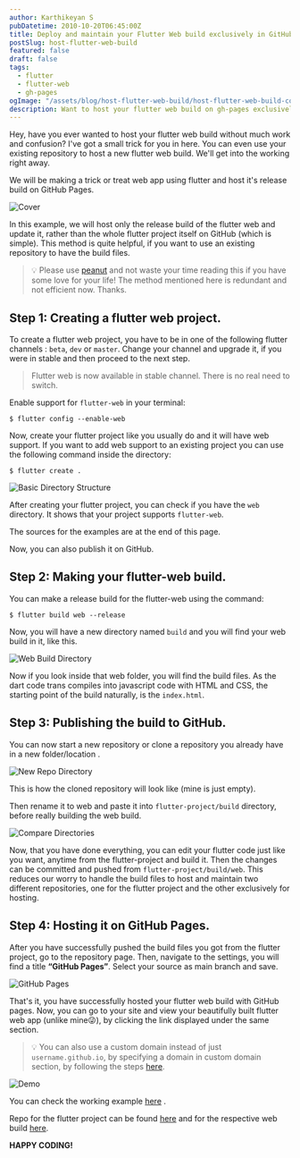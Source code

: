 ```yaml
---
author: Karthikeyan S
pubDatetime: 2010-10-20T06:45:00Z
title: Deploy and maintain your Flutter Web build exclusively in GitHub Pages
postSlug: host-flutter-web-build
featured: false
draft: false
tags:
  - flutter
  - flutter-web
  - gh-pages
ogImage: "/assets/blog/host-flutter-web-build/host-flutter-web-build-cover.png"
description: Want to host your flutter web build on gh-pages exclusively? Read this.
---
```


Hey, have you ever wanted to host your flutter web build without much work and confusion? I've got a small trick for you in here. You can even use your existing repository to host a new flutter web build. We'll get into the working right away.

We will be making a trick or treat web app using flutter and host it's release build on GitHub Pages.

![Cover](/assets/blog/host-flutter-web-build/host-flutter-web-build-cover.png)

In this example, we will host only the release build of the flutter web and update it, rather than the whole flutter project itself on GitHub (which is simple). This method is quite helpful, if you want to use an existing repository to have the build files.

> 💡 Please use [peanut](https://pub.dev/packages/peanut) and not waste your time reading this if you have some love for your life! The method mentioned here is redundant and not efficient now. Thanks.

## Step 1: Creating a flutter web project.

To create a flutter web project, you have to be in one of the following flutter channels : `beta`, `dev` or `master`. Change your channel and upgrade it, if you were in stable and then proceed to the next step.

> Flutter web is now available in stable channel. There is no real need to switch.

Enable support for `flutter-web` in your terminal:

`$ flutter config --enable-web`

Now, create your flutter project like you usually do and it will have web support. If you want to add web support to an existing project you can use the following command inside the directory:

`$ flutter create .`

![Basic Directory Structure](/assets/blog/host-flutter-web-build/host-flutter-web-build-dir.png)

After creating your flutter project, you can check if you have the `web` directory. It shows that your project supports `flutter-web`.

The sources for the examples are at the end of this page.

Now, you can also publish it on GitHub.

## Step 2: Making your flutter-web build.

You can make a release build for the flutter-web using the command:

`$ flutter build web --release`

Now, you will have a new directory named `build` and you will find your web build in it, like this.

![Web Build Directory](/assets/blog/host-flutter-web-build/host-flutter-web-build-builddir.png)

Now if you look inside that web folder, you will find the build files. As the dart code trans compiles into javascript code with HTML and CSS, the starting point of the build naturally, is the `index.html`.

## Step 3: Publishing the build to GitHub.

You can now start a new repository or clone a repository you already have in a new folder/location .

![New Repo Directory](/assets/blog/host-flutter-web-build/host-flutter-web-build-newrepo.png)

This is how the cloned repository will look like (mine is just empty).

Then rename it to web and paste it into `flutter-project/build` directory, before really building the web build.

![Compare Directories](/assets/blog/host-flutter-web-build/host-flutter-web-build-comparedir.png)

Now, that you have done everything, you can edit your flutter code just like you want, anytime from the flutter-project and build it. Then the changes can be committed and pushed from `flutter-project/build/web`. This reduces our worry to handle the build files to host and maintain two different repositories, one for the flutter project and the other exclusively for hosting.

## Step 4: Hosting it on GitHub Pages.

After you have successfully pushed the build files you got from the flutter project, go to the repository page. Then, navigate to the settings, you will find a title **“GitHub Pages”**. Select your source as main branch and save.

![GitHub Pages](/assets/blog/host-flutter-web-build/host-flutter-web-build-ghpages.png)

That's it, you have successfully hosted your flutter web build with GitHub pages. Now, you can go to your site and view your beautifully built flutter web app (unlike mine😜), by clicking the link displayed under the same section.

> 💡 You can also use a custom domain instead of just `username.github.io`, by specifying a domain in custom domain section, by following the steps [here](https://docs.github.com/en/pages/configuring-a-custom-domain-for-your-github-pages-site).

![Demo](/assets/blog/host-flutter-web-build/host-flutter-web-build-demo.gif)

You can check the working example [here](https://coder-with-a-bushido.github.io/trick_or_treat_web/#/) .

Repo for the flutter project can be found [here](https://github.com/coder-with-a-bushido/trick_or_treat) and for the respective web build [here](https://github.com/coder-with-a-bushido/trick_or_treat_web).

**HAPPY CODING!**
